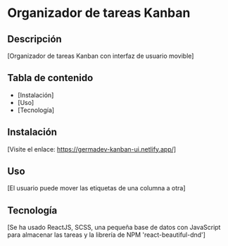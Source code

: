 # Organizador de tareas Kanban

## Descripción

[Organizador de tareas Kanban con interfaz de usuario movible]

## Tabla de contenido

- [Instalación]
- [Uso]
- [Tecnología]

## Instalación

[Visite el enlace: https://germadev-kanban-ui.netlify.app/]

## Uso

[El usuario puede mover las etiquetas de una columna a otra]

## Tecnología

[Se ha usado ReactJS, SCSS, una pequeña base de datos con JavaScript para almacenar las tareas y la librería de NPM 'react-beautiful-dnd']

